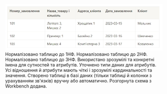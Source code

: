 ![img.png](img.png)
Нормалізовано таблицю до 1НФ.
Нормалізовано таблицю до 2НФ.
Нормалізовано таблицю до 3НФ.
Використано зрозумілі та конкретні імена для сутностей та атрибутів. 
Уточнено типи даних для атрибутів. 
Усі відношення й атрибути мають чіткі і зрозумілі кардинальності та значення.
Створено таблиці в базі даних (тільки таблиці й колонки з урахуванням зв'язків) 
вручну або автоматично. Розгорнута схема з Workbench додана.